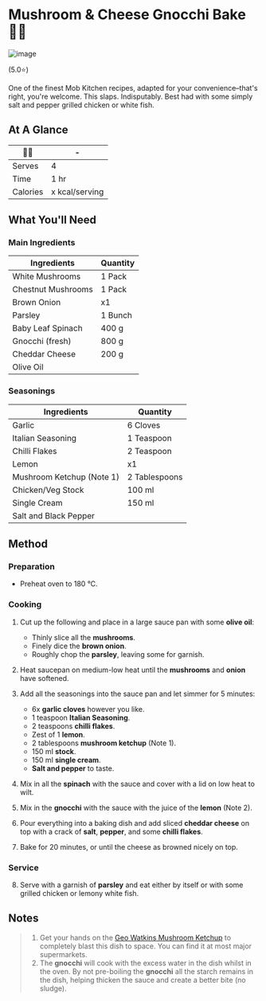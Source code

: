 # Mushroom & Cheese Gnocchi Bake 🍄‍🟫

![image](https://drive.google.com/uc?export=view&id=1wlSM3ZiCAySsZG-nU_hF-f84kTW9iqRT)

(5.0⭐️)

One of the finest Mob Kitchen recipes, adapted for your convenience–that's right, you're welcome. This slaps. Indisputably. Best had with some simply salt and pepper grilled chicken or white fish.

## At A Glance

| 🍄‍🟫    | -              |
| -------- | -------------- |
| Serves   | 4              |
| Time     | 1 hr           |
| Calories | x kcal/serving |

## What You'll Need

### **Main** Ingredients

| Ingredients        | Quantity |
| ------------------ | -------- |
| White Mushrooms    | 1 Pack   |
| Chestnut Mushrooms | 1 Pack   |
| Brown Onion        | x1       |
| Parsley            | 1 Bunch  |
| Baby Leaf Spinach  | 400 g    |
| Gnocchi (fresh)    | 800 g    |
| Cheddar Cheese     | 200 g    |
| Olive Oil          |          |

### **Seasonings**

| Ingredients               | Quantity      |
| ------------------------- | ------------- |
| Garlic                    | 6 Cloves      |
| Italian Seasoning         | 1 Teaspoon    |
| Chilli Flakes             | 2 Teaspoon    |
| Lemon                     | x1            |
| Mushroom Ketchup (Note 1) | 2 Tablespoons |
| Chicken/Veg Stock         | 100 ml        |
| Single Cream              | 150 ml        |
| Salt and Black Pepper     |               |

## Method

### **Preparation**

- Preheat oven to 180 °C.

### **Cooking**

1. Cut up the following and place in a large sauce pan with some **olive oil**:

	- Thinly slice all the **mushrooms**.
	- Finely dice the **brown onion**.
	- Roughly chop the **parsley**, leaving some for garnish.

2. Heat saucepan on medium-low heat until the **mushrooms** and **onion** have softened.

3. Add all the seasonings into the sauce pan and let simmer for 5 minutes:

	- 6x **garlic cloves** however you like.
	- 1 teaspoon **Italian Seasoning**.
	- 2 teaspoons **chilli flakes**.
	- Zest of 1 **lemon**.
	- 2 tablespoons **mushroom ketchup** (Note 1).
	- 150 ml **stock**.
	- 150 ml  **single cream**.
	- **Salt and pepper** to taste.

4. Mix in all the **spinach** with the sauce and cover with a lid on low heat to wilt.

5. Mix in the **gnocchi** with the sauce with the juice of the **lemon** (Note 2).

6. Pour everything into a baking dish and add sliced **cheddar cheese** on top with a crack of **salt**, **pepper**, and some **chilli flakes**.

7. Bake for 20 minutes, or until the cheese as browned nicely on top.

### **Service**

8. Serve with a garnish of **parsley** and eat either by itself or with some grilled chicken or lemony white fish.

## Notes

> 1. Get your hands on the [Geo Watkins Mushroom Ketchup](https://www.geowatkins.com/products/geo-watkins-mushroom-ketchup-190ml) to completely blast this dish to space. You can find it at most major supermarkets.
> 2. The **gnocchi** will cook with the excess water in the dish whilst in the oven. By not pre-boiling the **gnocchi** all the starch remains in the dish, helping thicken the sauce and create a better bite (no sludge).